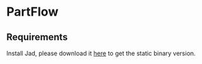 # PartFlow

## Requirements
Install Jad, please download it [here](http://www.javadecompilers.com/jad) to get the static binary version. 

